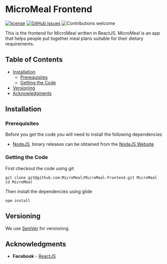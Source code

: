 MicroMeal Frontend
=======

[![license](https://img.shields.io/badge/license-MIT-blue.svg)](https://opensource.org/licenses/MIT)
[![GitHub issues](https://img.shields.io/github/issues/ospixel/platform.svg)](https://github.com/ospixel/platform/issues)
![Contributions welcome](https://img.shields.io/badge/contributions-welcome-green.svg)


This is the frontend for MicroMeal written in ReactJS. MicroMeal is an app that helps people put together meal plans suitable for their dietary requirements.

## Table of Contents
- [Installation](#installation)
    - [Prerequisites](#prerequisites)
    - [Getting the Code](#getting-the-code)
- [Versioning](#versioning)
- [Acknowledgments](#acknowledgments)

## Installation

### Prerequisites
Before you get the code you will need to install the following dependencies

- [NodeJS](https://github.com/Masterminds/glide), binary releases can be obtained from the [NodeJS Website](https://nodejs.org/en/download/)


### Getting the Code

First checkout the code using git
```
git clone git@github.com:MicroMeal/MicroMeal-Frontend.git MicroMeal
cd MicroMeal
```

Then install the dependencies using glide
``` 
npm install
```

## Versioning

We use [SemVer](http://semver.org/) for versioning. 

## Acknowledgments

* **Facebook** - [ReactJS](https://github.com/facebook/react)
